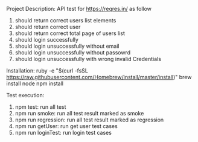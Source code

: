 Project Description: API test for https://reqres.in/ as follow

1. should return correct users list elements
2. should return correct user
3. should return correct total page of users list
4. should login successfully
5. should login unsuccessfully without email
6. should login unsuccessfully without passowrd
7. should login unsuccessfully with wrong invalid Credentials

Installation:
ruby -e "$(curl -fsSL https://raw.githubusercontent.com/Homebrew/install/master/install)"
brew install node
npm install

Test execution:
1. npm test: run all test
2. npm run smoke: run all test result marked as smoke
3. npm run regression: run all test result marked as regression
4. npm run getUser: run get user test cases
5. npm run loginTest: run login test cases